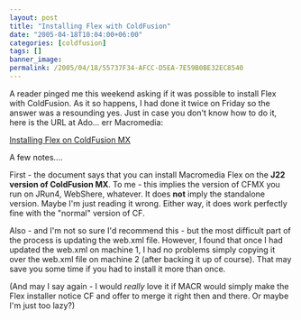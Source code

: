 ```yaml
---
layout: post
title: "Installing Flex with ColdFusion"
date: "2005-04-18T10:04:00+06:00"
categories: [coldfusion]
tags: []
banner_image: 
permalink: /2005/04/18/55737F34-AFCC-D5EA-7E59B0BE32EC8540
---
```


A reader pinged me this weekend asking if it was possible to install Flex with ColdFusion. As it so happens, I had done it twice on Friday so the answer was a resounding yes. Just in case you don't know how to do it, here is the URL at Ado... err Macromedia:

<a href="http://www.macromedia.com/support/documentation/en/flex/1_5/flexforcf.html">Installing Flex on ColdFusion MX</a>

A few notes....

First - the document says that you can install Macromedia Flex on the <b>J22 version of ColdFusion MX</b>. To me - this implies the version of CFMX you run on JRun4, WebShere, whatever. It does <b>not</b> imply the standalone version. Maybe I'm just reading it wrong. Either way, it does work perfectly fine with the "normal" version of CF.

Also - and I'm not so sure I'd recommend this - but the most difficult part of the process is updating the web.xml file. However, I found that once I had updated the web.xml on machine 1, I had no problems simply copying it over the web.xml file on machine 2 (after backing it up of course). That may save you some time if you had to install it more than once.

(And may I say again - I would <i>really</i> love it if MACR would simply make the Flex installer notice CF and offer to merge it right then and there. Or maybe I'm just too lazy?)
